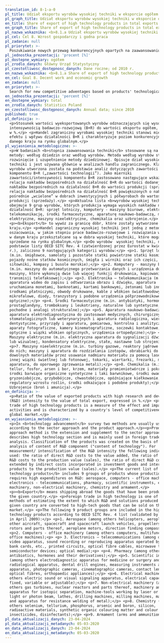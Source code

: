 ```yaml
---
translation_id: 8-1-a-0
pl_title: Udział eksportu wyrobów wysokiej techniki w eksporcie ogółem
pl_graph_title: Udział eksportu wyrobów wysokiej techniki w eksporcie ogółem
en_title: Share of export of high technology products in total exports
en_graph_title: Share of export of high technology products in total exports
pl_nazwa_wskaznika: <b>8.1.a Udział eksportu wyrobów wysokiej techniki w eksporcie ogółem</b>
pl_cel: Cel 8. Wzrost gospodarczy i godna praca
pl_zadanie: null
pl_priorytet: >-
  Poszukiwanie nowych przewag konkurencyjnych opartych na zaawansowaniu technologicznym produktów, jakości i innowacyjności oferowanych produktów, jak również mechanizmów umiędzynarodowienia przedsiębiorstw
pl_jednostka_prezentacji: 'procent [%]'
pl_dostepne_wymiary: ogółem
pl_zrodlo_danych: Główny Urząd Statystyczny
pl_czestotliwosc_dostępnosc_danych: Dane roczne; od 2010 r.
en_nazwa_wskaznika: <b>8.1.a Share of export of high technology products in total exports</b>
en_cel: Goal 8. Decent work and economic growth
en_zadanie: null
en_priorytet: >-
  Search for new competitive adventages based on products' technological advancement, quality and innovativeness as well as mechanisms for internationalization of enterprises
en_jednostka_prezentacji: 'percent [%]'
en_dostepne_wymiary: total
en_zrodlo_danych: Statistics Poland
en_czestotliwosc_dostępnosc_danych: Annual data; since 2010
published: true
pl_definicja: >-
  <p>Stosunek wartości wyeksportowanych wyrobów odznaczających się wysoką
  intensywnością badawczo-rozwojową (B+R) do wartości eksportu ogółem, wyrażony
  w %.</p> <p>Handel zagraniczny wyrobami wysokiej techniki stanowi miernik
  efektu i wpływu działalności B+R i charakteryzuje poziom konkurencyjności
  danego kraju na rynku globalnym.</p>
pl_wyjasnienia_metodologiczne: >-
  <p>W badaniach <b>stopnia zaawansowania techniki</b> stosowane są na ogół dwie
  metody: według dziedzin oraz według wyrobów. Metoda według wyrobów stanowi
  rozwinięcie i uzupełnienie metody dziedzinowej. Opisuje dział wysokiej
  techniki i jest używana głównie w analizach handlu zagranicznego. Klasyfikacja
  wyrobów utworzona została na podstawie analiz dotyczących zawartości
  komponentu B+R („zawartości technologii”). Jako mierniki
  zawartości/intensywności komponentu B+R zastosowano następujące wskaźniki:
  relacja nakładów bezpośrednich na działalność B+R do wartości dodanej, relacja
  nakładów bezpośrednich na działalność B+R do wartości produkcji (sprzedaży),
  relacja nakładów bezpośrednich na działalność B+R powiększonych o nakłady
  pośrednie „wcielone” w dobrach inwestycyjnych i półwyrobach do wartości
  produkcji (sprzedaży).</p> <p>Aktualna lista <b>wyrobów wysokiej techniki</b>
  obejmuje 9 grup wyrobów, których produkcja wymaga wysokich nakładów na
  działalność B+R: sprzęt lotniczy, komputery - maszyny biurowe, elektronikę -
  telekomunikację, środki farmaceutyczne, aparaturę naukowo-badawczą, maszyny
  elektryczne, maszyny nieelektryczne, chemikalia oraz uzbrojenie.</p>
  <p><b>Eksport</b> to wywóz za granicę dóbr, które zostały wytworzone w danym
  kraju.</p> <p>Handel zagraniczny wysokiej techniki jest jedną z metod
  oszacowania, w jakim stopniu prace badawczo-rozwojowe i rozwiązania wytworzone
  w danym kraju przekształcane są w dobra wysokiej techniki, które mogą być
  sprzedane na rynku globalnym.</p> <p>Do wyrobów  wysokiej techniki, na
  podstawie listy OECD SITC Rev. 4 (zatwierdzonej przez Eurostat w kwietniu 2009
  r.), zaliczono 9 następujących kategorii wyrobów:</p> <p>1. Sprzęt lotniczy
  (m.in. śmigłowce, samoloty i pozostałe statki powietrzne statki kosmiczne i
  pojazdy nośne statków kosmicznych, śmigła i wirniki oraz ich części, silniki i
  siłowniki, kompasy i busole morskie);</p> <p>2. Komputery - maszyny biurowe
  (m.in. maszyny do automatycznego przetwarzania danych i urządzenia do nich,
  maszyny, które wykonują dwie lub więcej funkcji drukowania, kopiowania lub
  transmisji telefaksowej);</p> <p>3. Elektronika – telekomunikacja (m.in.
  aparatura wideo do zapisu i odtwarzania obrazu i dźwięku, aparatura
  uruchamiana monetami, banknotami, kartami bankowymi, żetonami lub innymi
  środkami płatniczymi, obwody drukowane, kable z włókien światłowodowych, lampy
  mikrofalowe, diody, tranzystory i podobne urządzenia półprzewodnikowe; nośniki
  optyczne);</p> <p>4. Środki farmaceutyczne (m.in. antybiotyki, hormony,
  prostaglandyny, tromboksany i leukotrieny, naturalne lub syntetyczne; ich
  pochodne i analogi strukturalne);</p> <p>5. Aparatura naukowo-badawcza (m.in.
  aparatura elektrodiagnostyczna do zastosowań medycznych, chirurgicznych,
  stomatologicznych lub weterynaryjnych i aparatura radiologiczna, wiertarki
  dentystyczne, przyrządy i aparatura, pomiarowa, kontrolna i analityczna,
  aparaty fotograficzne, kamery kinematograficzne, soczewki kontaktowe, włókna
  optyczne i wiązki włókien optycznych, urządzenia ortopedyczne);</p> <p>6.
  Maszyny elektryczne (m.in. elektryczna aparatura do sygnalizacji dźwiękowej
  lub wizualnej, kondensatory elektryczne, stałe, nastawne lub strojeniowe);</p>
  <p>7. Maszyny nieelektryczne (m.in. turbiny gazowe, reaktory jądrowe i części
  do nich; maszyny i aparatura do rozdzielania izotopów, obrabiarki do obróbki
  dowolnych materiałów przez usuwanie nadmiaru materiału za pomocą lasera lub
  innej wiązki świetlnej lub fotonowej, tokarki, wiertarki, frezarki, maszyny i
  aparatura, do oporowego zgrzewania metali);</p> <p>8. Chemikalia (m.in. selen,
  tellur, fosfor, arsen i bor, krzem, materiały promieniotwórcze i pokrewne,
  środki barwiące organiczne syntetyczne i laki barwnikowe, środki owadobójcze,
  gryzoniobójcze, grzybobójcze, chwastobójcze, opóźniające kiełkowanie,
  regulatory wzrostu roślin, środki odkażające i podobne produkty);</p> <p>9.
  Uzbrojenie (broń i amunicja).</p>
en_definicja: >-
  <p>Ratio of the value of exported products with high research and development
  (R&D) intensity to the value of total export, expressed in %.</p> <p>Foreign
  trade of high technology products is a measure of the effect and impact of R&D
  activities and is characterized by a country's level of competitiveness in the
  global market.</p>
en_wyjasnienia_metodologiczne: >-
  <p>In <b>technology advancement</b> survey two methods are usually used:
  according to the sector approach and the product approach.</p><p>Product
  approach method is the extension and supplement to the sector approach. It
  describes high technology section and is mainly used in foreign trade
  analysis. Classification of the products was created on the basis of the
  analysis of content of R&D component ("content of technology"). For
  measurement/ intensification of the R&D intensity the following indicators are
  used: the ratio of direct R&D costs to the value added, the ratio of direct
  R&D costs to the production value (sales), the ratio of direct R&D costs
  extended by indirect costs incorporated in investment goods and intermediate
  products to the production value (sales).</p> <p>The current list of <b>high
  technology products</b> includes 9 groups of products whose production
  requires high expenditures on R&D: aerospace, computers - office machinery,
  electronics - telecommunications, pharmacy, scientific instruments, electrical
  machinery, non-electrical machinery, chemistry and armament.</p>
  <p><b>Export</b> means shipping abroad the goods that have been produced in
  the given country.</p> <p>Foreign trade in high technology is one of the
  methods of estimating the extent to which R&D and solutions produced in the
  given country are converted to high-tech goods that can be sold on the global
  market.</p> <p>The following 9 product groups are included in the high
  technology products according to OECD SITC Rev. 4 list (validated by Eurostat
  in April 2009):</p> <p>1. Aerospace (among others helicopters, aeroplanes and
  other aircraft, spacecraft and spacecraft launch vehicles, propellers and
  rotors and parts thereof, aeroplane motors, direction finding compasses);</p>
  <p>2. Computers - office machinery (among others computers, multifunction
  office machines);<p> <p> 3. Electronics – telecommunications (among others
  video apparatus, sound recording or reproducing apparatus operated by coins,
  bank cards, etc., printed circuits, optical fibre cables, microwave tubes,
  semiconductor devices; optical media);<p> <p>4. Pharmacy (among others
  antibiotics, hormones and their derivatives);</p> <p>5. Scientific instruments
  (among others electrodiagnostic apparatus for medicine or surgery and
  radiological apparatus, dental drill engines, measuring instruments and
  apparatus, photographic cameras, cinematographic cameras, contact lenses,
  optical fibres, orthopaedic appliances);</p> <p>6. Electrical machinery (among
  others electric sound or visual signaling apparatus, electrical capacitors,
  fixed, variable or adjustable);</p> <p>7. Non-electrical machinery (among
  others gas turbines, nuclear reactors and parts thereof, machinery and
  apparatus for isotopic separation, machine-tools working by laser or other
  light or photon beam, lathes, drilling machines, milling machines, machines
  and apparatus for resistance welding of metal);</p> <p>8. Chemistry (among
  others selenium, tellurium, phosphorus, arsenic and boron, silicon,
  radioactive materials, synthetic organic colouring matter and colour lakes,
  insecticides, disinfectants);</p> <p>9. Armament (arms and ammunition).</p>
pl_data_aktualizacji_danych: 23-04-2024
pl_data_aktualizacji_metadanych: 05-03-2020
en_data_aktualizacji_danych: 23-04-2024
en_data_aktualizacji_metadanych: 05-03-2020
---
```

